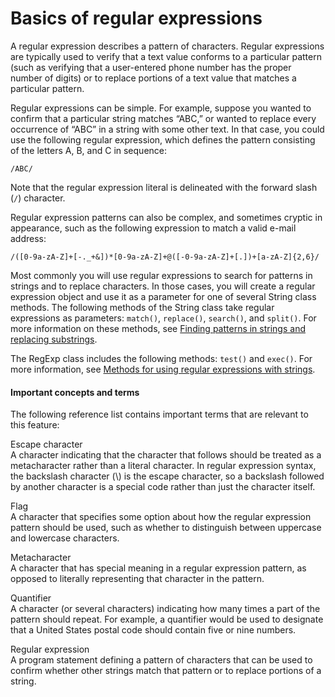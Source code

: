 # Basics of regular expressions

<div>

A regular expression describes a pattern of characters. Regular expressions are
typically used to verify that a text value conforms to a particular pattern
(such as verifying that a user-entered phone number has the proper number of
digits) or to replace portions of a text value that matches a particular
pattern.

Regular expressions can be simple. For example, suppose you wanted to confirm
that a particular string matches “ABC,” or wanted to replace every occurrence of
“ABC” in a string with some other text. In that case, you could use the
following regular expression, which defines the pattern consisting of the
letters A, B, and C in sequence:

    /ABC/

Note that the regular expression literal is delineated with the forward slash
(`/`) character.

Regular expression patterns can also be complex, and sometimes cryptic in
appearance, such as the following expression to match a valid e-mail address:

    /([0-9a-zA-Z]+[-._+&])*[0-9a-zA-Z]+@([-0-9a-zA-Z]+[.])+[a-zA-Z]{2,6}/

Most commonly you will use regular expressions to search for patterns in strings
and to replace characters. In those cases, you will create a regular expression
object and use it as a parameter for one of several String class methods. The
following methods of the String class take regular expressions as parameters:
`match()`, `replace()`, `search()`, and `split()`. For more information on these
methods, see
[Finding patterns in strings and replacing substrings](../working-with-strings/finding-substrings-and-patterns-in-strings.md).

The RegExp class includes the following methods: `test()` and `exec()`. For more
information, see
[Methods for using regular expressions with strings](./methods-for-using-regular-expressions-with-strings.md).

<div>

#### Important concepts and terms

The following reference list contains important terms that are relevant to this
feature:

Escape character  
A character indicating that the character that follows should be treated as a
metacharacter rather than a literal character. In regular expression syntax, the
backslash character (\\) is the escape character, so a backslash followed by
another character is a special code rather than just the character itself.

Flag  
A character that specifies some option about how the regular expression pattern
should be used, such as whether to distinguish between uppercase and lowercase
characters.

Metacharacter  
A character that has special meaning in a regular expression pattern, as opposed
to literally representing that character in the pattern.

Quantifier  
A character (or several characters) indicating how many times a part of the
pattern should repeat. For example, a quantifier would be used to designate that
a United States postal code should contain five or nine numbers.

Regular expression  
A program statement defining a pattern of characters that can be used to confirm
whether other strings match that pattern or to replace portions of a string.

</div>

</div>
